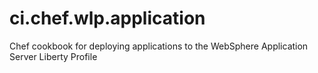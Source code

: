 ci.chef.wlp.application
=======================

Chef cookbook for deploying applications to the WebSphere Application Server Liberty Profile
